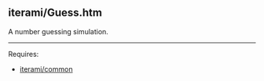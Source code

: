 iterami/Guess.htm
-----------------

A number guessing simulation.

---

Requires:
* [iterami/common](https://github.com/iterami/common)
